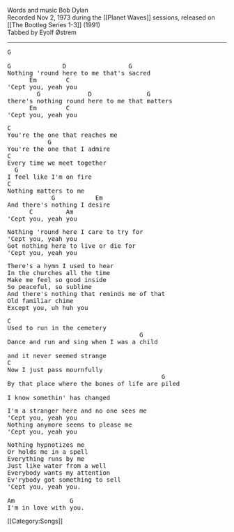 Words and music Bob Dylan<br>
Recorded Nov 2, 1973 during the [[Planet Waves]] sessions, released
on [[The Bootleg Series 1-3]] (1991)<br>
Tabbed by Eyolf Østrem

----
<pre class="verse">
G

G              D                 G
Nothing 'round here to me that's sacred
      Em        C
'Cept you, yeah you
        G             D               G
there's nothing round here to me that matters
      Em        C
'Cept you, yeah you
</pre>

<pre class="refrain">
C
You're the one that reaches me
           G
You're the one that I admire
C
Every time we meet together
  G
I feel like I'm on fire
C
Nothing matters to me
            G           Em
And there's nothing I desire
      C         Am
'Cept you, yeah you
</pre>

<pre class="verse">
Nothing 'round here I care to try for
'Cept you, yeah you
Got nothing here to live or die for
'Cept you, yeah you
</pre>

<pre class="refrain">
There's a hymn I used to hear
In the churches all the time
Make me feel so good inside
So peaceful, so sublime
And there's nothing that reminds me of that
Old familiar chime
Except you, uh huh you
</pre>
<pre class="bridge2">
C
Used to run in the cemetery
                                    G
Dance and run and sing when I was a child

and it never seemed strange
C
Now I just pass mournfully
                                          G
By that place where the bones of life are piled

I know somethin' has changed
</pre>

<pre class="verse">
I'm a stranger here and no one sees me
'Cept you, yeah you
Nothing anymore seems to please me
'Cept you, yeah you
</pre>

<pre class="refrain">
Nothing hypnotizes me
Or holds me in a spell
Everything runs by me
Just like water from a well
Everybody wants my attention
Ev'rybody got something to sell
'Cept you, yeah you.

Am               G
I'm in love with you.
</pre>

[[Category:Songs]]